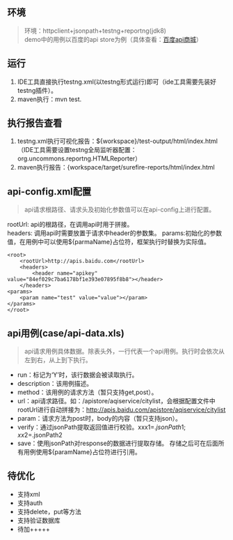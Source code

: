 ## 环境

> 环境：httpclient+jsonpath+testng+reportng(jdk8)  
> demo中的用例以百度的api store为例（具体查看：[百度api商城](http://apistore.baidu.com/)）

## 运行
1. IDE工具直接执行testng.xml(以testng形式运行)即可（ide工具需要先装好testng插件）。
2. maven执行：mvn test.

## 执行报告查看
1. testng.xml执行可视化报告：${workspace}/test-output/html/index.html（IDE工具需要设置testng全局监听器配置：org.uncommons.reportng.HTMLReporter）
2. maven执行报告：{workspace/target/surefire-reports/html/index.html

## api-config.xml配置

> api请求根路径、请求头及初始化参数值可以在api-config上进行配置。

rootUrl: api的根路径，在调用api时用于拼接。  
headers: 调用api时需要放置于请求中header的参数集。
params:初始化的参数值，在用例中可以使用${parmaName}占位符，框架执行时替换为实际值。

	<root>
    	<rootUrl>http://apis.baidu.com</rootUrl>
    	<headers>
    	    <header name="apikey" value="84ef029c7ba6178bf1e393e07895f8b8"></header>
    	</headers>
    <params>
    	<param name="test" value="value"></param>
    </params>
	</root>

## api用例(case/api-data.xls)

> api请求用例具体数据。除表头外，一行代表一个api用例。执行时会依次从左到右，从上到下执行。

- run：标记为‘Y’时，该行数据会被读取执行。
- description：该用例描述。
- method：该用例的请求方法（暂只支持get,post）。
- url：api请求路径。如：/apistore/aqiservice/citylist，会根据配置文件中rootUrl进行自动拼接为：http://apis.baidu.com/apistore/aqiservice/citylist
- param：请求方法为post时，body的内容（暂只支持json）。
- verify：通过jsonPath提取返回值进行校验。xxx1=$.jsonPath1;xx2=$.jsonPath2
- save：使用jsonPath对response的数据进行提取存储。  存储之后可在后面所有用例使用${paramName}占位符进行引用。


## 待优化

- 支持xml
- 支持auth
- 支持delete，put等方法
- 支持验证数据库
- 待加+++++